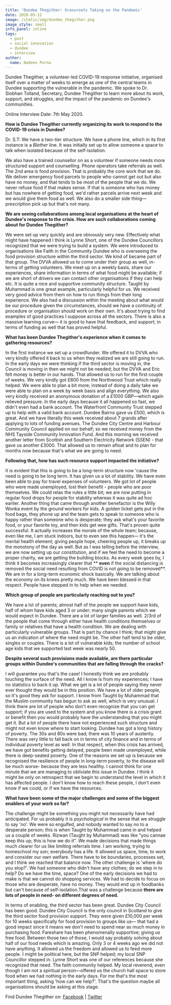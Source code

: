 ```yaml
---
title: 'Dundee Thegither: Grassroots Taking on the Pandemic'
date: 2020-05-12
image: /static/img/dundee_thegither.png
image_style: small
info_panel: inline
tags:
  - post
  - social innovation
  - dundee
  - interview
author:
  name: Nadeen Purna
---
```

Dundee Thegither, a volunteer-led COVID-19 response initiative, organised itself over a matter of weeks to emerge as one of the central teams in Dundee supporting the vulnerable in the pandemic. We spoke to Dr. Siobhan Tolland, Secretary, Dundee Thegither to learn more about its work, support, and struggles, and the impact of the pandemic on Dundee's communities.

Online Interview Date: 7th May 2020.

**How is Dundee Thegither currently organizing its work to respond to the COVID-19 crisis in Dundee?**

Dr. S.T: We have a two-tier structure. We have a phone line, which in its first instance is a _Blether_ line. It was initially set up to allow someone a space to talk when isolated because of the self-isolation. 

We also have a trained counsellor on as a volunteer if someone needs more structured support and counselling. Phone operators take referrals as well. The 2nd area is food provision. That is probably the core work that we do. We deliver emergency food parcels to people who cannot get out but also have no money, and that tends to be most of the people that we do. We never refuse food if that makes sense. If that is someone who has money but has nowhere of getting food, we'd rather parcels arrive next week and we would give them food as well. We also do a smaller side thing—prescription pick up but that's not many.

**We are seeing collaborations among local organisations at the heart of Dundee's response to the crisis. How are such collaborations coming about for Dundee Thegither?**

We were set up very quickly and are obivously very new. Effectively what might have happened I think is Lynne Short, one of the Dundee Councillors recognized that we were trying to build a system. We were introduced to organisations like Faith in the Community Dundee who is overseeing the food provision structure within the third sector. We kind of became part of that group. The DVVA allowed us to come under their group as well, in-terms of getting volunteers. We meet up on a weekly basis, share our experiences, share information in terms of what food might be available; if we are short of drivers we can contact other organisations if they can help etc. It is quite a nice and supportive community structure. Taught by Muhammad is one great example, particularly helpful for us. We received very good advice from them on how to run things from their long experience. We also had a discussion within the meeting about what would be our procedure given the circumstances, should we have a continuity of procedure or organisation should work on their own. It's about trying to find examples of good practices I suppose across all the sectors. There is also a massive learning curve— it is good to have that feedback, and support; in terms of funding as well that has proved helpful.

**What has been Dundee Thegither's experience when it comes to gathering resources?**

In the first instance we set up a crowdfunder. We offered it to DVVA who very kindly offered it back to us when they realized we are still going to run. In the early days we were thinking if the third sector is moving in, the Council is moving in then we might not be needed; but the DVVA and Eric felt money is better in our hands. That allowed us to run for the first couple of weeks. We very kindly got £800 from the Northwood Trust which really helped. We were able to plan a bit more; instead of doing a daily take we were able to plan on a week by week basis and align everything. We also very kindly received an anonymous donation of a £1000 GBP—which again relieved pressure. In the early days because it all happened so fast, we didn't even had a bank account. The Waterfront Community Trust stepped up to help with a valid bank account. Dundee Bairns gave us £500, which is great. And we have literally this week received about 7 grands after applying to lots of funding avenues. The Dundee City Centre and Harbour Community Council applied on our behalf; so we received money from the NHS Tayside Community Innovation Fund. And this morning we received another letter from Scottish and Southern Electricity Network (SSEN) - that gave us another £3000. That allowed us to remain afloat and to plan for months now because that's what we are going to need.

**Following that, how has such resource support impacted the initiative?**

It is evident that this is going to be a long-term structure now 'cause the need is going to be long term. It has given us a lot of stability. We have even been able to pay for travel expenses of volunteers. We got lot of people who were made unemployed, lost their benefit - people who are poor themselves. We could relax the rules a little bit; we are now putting in regular food drops for people for stability whereas it was quite ad hoc earlier. Another thing that came through another benefactor is the Willy Wonka event by the ground workers for kids. A golden ticket gets put in the food bags, they phone up and the team gets to speak to someone who is happy rather than someone who is desperate; they ask what's your favorite food, or your favorite toy, and then kids get wee gifts. That's proven quite successful. It actually increases the morale of the whole team; because, even like me, I am stuck indoors, but to even see this happen— it's the mental health element; giving people hope, cheering people up, it breaks up the monotony of the day as well. But as I was telling before the interview, we are now setting up our constitution, and if we feel the need to become a proper charity, we are getting the building blocks. As every week goes by, I think it becomes increasingly clearer that ** **even** if the social distancing is removed the social need resulting from COVID is not going to be removed**. We are in for a long-term economic shock basically. We are talking about the economy on its knees pretty much. We have been blessed in that respect. People have stepped in to help when we needed.

**Which group of people are particularly reaching out to you?**

We have a lot of parents; almost half of the people we support have kids, half of whom have kids aged 3 or under; many single parents which we would expect in Dundee. There are a lot of larger families as well. 2/3rd of the people that come through either have health conditions themselves or family or relatives that have a health condition. We are dealing with particularly vulnerable groups. That is part by chance I think; that might give us an indication of where the need might be. The other half tend to be older, singles or couples. There is a lot of vulnerable kids; the number of school age kids that we supported last week was nearly 50.

**Despite several such provisions made available, are there particular groups within Dundee's communities that are falling through the cracks?**

I will guarantee you that's the case! I honestly think we are probably touching the surface of the need. All I know is from my experiences; I have no statistics to back it up. What we get is a lot of people saying they never ever thought they would be in this position. We have a lot of older people, so it's good they ask for support. I know from Taught by Muhammad that the Muslim community has begun to ask as well, which is very unusual. I think there are lot of people who don't even recognize that you can get support; if you are used to the system and you know there is a crisis grant or benefit then you would probably have the understanding that you might get it. But a lot of people there have not experienced such structure and might not even know where to start looking. Dundee has got a long history of poverty. The 30s and 80s were bad; there was 10 years of austerity. There was very little to fall back on in terms of city finance and in terms of individual poverty level as well. In that respect, when this crisis has arrived, we have got benefits getting delayed, people been made unemployed, while there is deep-seated poverty. One of the reasons we set up is because we recognised the resilience of people in long-term poverty, to the disease will be much worse- because they are less healthy. I cannot think for one minute that we are managing to obliviate this issue in Dundee. I think it might be only on retrospect that we begin to understand the level in which it has affected people. I don't know how to reach these people, I don't even know if we could, or if we have the resources.

**What have been some of the major challenges and some of the biggest enablers of your work so far?**

The challenge might be something you might not necessarily have had anticipated. For us probably it is _psychological_ in the sense that we struggle to say 'no'. We were so engulfed, and nobody wanted to say no to a desperate person; this is when Taught by Muhammad came in and helped us a couple of weeks. Rizwan (Taught by Muhammad) was like "you cannae keep this up; this is how we do it". We made decisions that made things much clearer for us like limiting referrals time. I am working, trying to homeschool my son; everybody has a life. It allowed us space, time, to work and consider our own welfare. There have to be boundaries, processes set, and I think we reached that balance now. The other challenge is 'where do you stop?'. We had someone who didn't have any clothes; do we step in to help? Do we have the time, space? One of the early decisions we had to make is that we cannot do shopping services. We had to decide to focus on those who are desperate, have no money. They would end up in foodbanks but can't because of self-isolation.That was a challenge because **there are lots of people in need- on different degrees of need.**

In terms of enabling, the third sector has been great. Dundee City Council has been good. Dundee City Council is the only council in Scotland to give the third sector food provision support. They were given £10,000 per week for 10 weeks specifically for food provision to groups like us— that had a good impact since it means we don't need to spend near as much money in purchasing food. Fareshare has been phenomenally supportive; giving us free food. Between those two of those, I would say probably solving about half of our food needs which is amazing. Only 3 or 4 weeks ago we did not have anything. It allowed us the freedom and allowed us to feed more people. I might be political here, but the SNP helped; my local SNP Councillor stepped in. Lynne Short was one of our references because she recognized that need. The faith community helped. My local reverend, even though I am not a spiritual person—offered us the church hall space to store food when we had nothing in the early days. For me that's the most important thing, asking 'how can we help?'. That's the question maybe all organisations should be asking at this stage.

Find Dundee Thegither on: [Facebook](https://www.facebook.com/Dundee-Thegither-331294644490156/) | [Twitter](https://twitter.com/DundeeThegither)